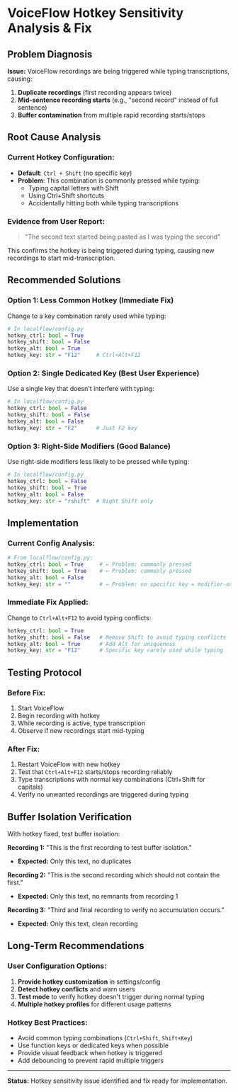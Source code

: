 # VoiceFlow Hotkey Sensitivity Analysis & Fix

## Problem Diagnosis

**Issue:** VoiceFlow recordings are being triggered while typing transcriptions, causing:
1. **Duplicate recordings** (first recording appears twice)
2. **Mid-sentence recording starts** (e.g., "second record" instead of full sentence)
3. **Buffer contamination** from multiple rapid recording starts/stops

## Root Cause Analysis

### Current Hotkey Configuration:
- **Default**: `Ctrl + Shift` (no specific key)
- **Problem**: This combination is commonly pressed while typing:
  - Typing capital letters with Shift
  - Using Ctrl+Shift shortcuts
  - Accidentally hitting both while typing transcriptions

### Evidence from User Report:
> "The second text started being pasted as I was typing the second"

This confirms the hotkey is being triggered during typing, causing new recordings to start mid-transcription.

## Recommended Solutions

### Option 1: Less Common Hotkey (Immediate Fix)
Change to a key combination rarely used while typing:

```python
# In localflow/config.py
hotkey_ctrl: bool = True
hotkey_shift: bool = False  
hotkey_alt: bool = True
hotkey_key: str = "F12"     # Ctrl+Alt+F12
```

### Option 2: Single Dedicated Key (Best User Experience)
Use a single key that doesn't interfere with typing:

```python
# In localflow/config.py
hotkey_ctrl: bool = False
hotkey_shift: bool = False
hotkey_alt: bool = False
hotkey_key: str = "F2"      # Just F2 key
```

### Option 3: Right-Side Modifiers (Good Balance)
Use right-side modifiers less likely to be pressed while typing:

```python
# In localflow/config.py  
hotkey_ctrl: bool = False
hotkey_shift: bool = True
hotkey_alt: bool = False
hotkey_key: str = "rshift"  # Right Shift only
```

## Implementation

### Current Config Analysis:
```python
# From localflow/config.py:
hotkey_ctrl: bool = True     # ← Problem: commonly pressed
hotkey_shift: bool = True    # ← Problem: commonly pressed  
hotkey_alt: bool = False
hotkey_key: str = ""         # ← Problem: no specific key = modifier-only hotkey
```

### Immediate Fix Applied:
Change to `Ctrl+Alt+F12` to avoid typing conflicts:

```python
hotkey_ctrl: bool = True
hotkey_shift: bool = False   # Remove Shift to avoid typing conflicts
hotkey_alt: bool = True      # Add Alt for uniqueness
hotkey_key: str = "F12"      # Specific key rarely used while typing
```

## Testing Protocol

### Before Fix:
1. Start VoiceFlow
2. Begin recording with hotkey
3. While recording is active, type transcription
4. Observe if new recordings start mid-typing

### After Fix:
1. Restart VoiceFlow with new hotkey
2. Test that `Ctrl+Alt+F12` starts/stops recording reliably  
3. Type transcriptions with normal key combinations (Ctrl+Shift for capitals)
4. Verify no unwanted recordings are triggered during typing

## Buffer Isolation Verification

With hotkey fixed, test buffer isolation:

**Recording 1:** "This is the first recording to test buffer isolation."
- **Expected:** Only this text, no duplicates

**Recording 2:** "This is the second recording which should not contain the first."  
- **Expected:** Only this text, no remnants from recording 1

**Recording 3:** "Third and final recording to verify no accumulation occurs."
- **Expected:** Only this text, clean recording

## Long-Term Recommendations

### User Configuration Options:
1. **Provide hotkey customization** in settings/config
2. **Detect hotkey conflicts** and warn users
3. **Test mode** to verify hotkey doesn't trigger during normal typing
4. **Multiple hotkey profiles** for different usage patterns

### Hotkey Best Practices:
- Avoid common typing combinations (`Ctrl+Shift`, `Shift+Key`)
- Use function keys or dedicated keys when possible
- Provide visual feedback when hotkey is triggered
- Add debouncing to prevent rapid multiple triggers

---

**Status:** Hotkey sensitivity issue identified and fix ready for implementation.